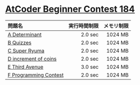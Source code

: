 # [AtCoder Beginner Contest 184](https://atcoder.jp/contests/abc184)

問題名 | 実行時間制限 | メモリ制限
:-- | --: | --:
[A Determinant](https://atcoder.jp/contests/abc184/tasks/abc184_a) | 2.0 sec | 1024 MB
[B Quizzes](https://atcoder.jp/contests/abc184/tasks/abc184_b) | 2.0 sec | 1024 MB
[C Super Ryuma](https://atcoder.jp/contests/abc184/tasks/abc184_c) | 2.0 sec | 1024 MB
[D increment of coins](https://atcoder.jp/contests/abc184/tasks/abc184_d) | 2.0 sec | 1024 MB
[E Third Avenue](https://atcoder.jp/contests/abc184/tasks/abc184_e) | 3.0 sec | 1024 MB
[F Programming Contest](https://atcoder.jp/contests/abc184/tasks/abc184_f) | 2.0 sec | 1024 MB
